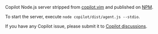Copilot Node.js server stripped from [copilot.vim] and published on [NPM][copilot-node-server-npm].

To start the server, execute `node copilot/dist/agent.js --stdio`.

If you have any Copilot issue, please submit it to [Copilot discussions][copilot-discussions].

[copilot.vim]: https://github.com/github/copilot.vim
[copilot-discussions]: https://github.com/orgs/community/discussions/categories/copilot
[copilot-node-server-npm]: https://www.npmjs.com/package/copilot-node-server
